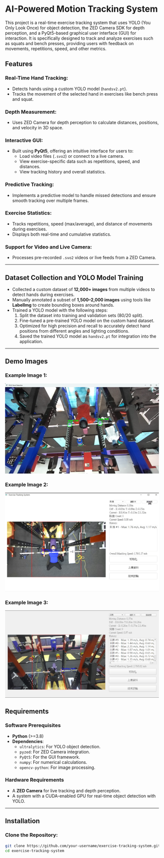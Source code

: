 # AI-Powered Motion Tracking System
This project is a real-time exercise tracking system that uses YOLO (You Only Look Once) for object detection, the ZED Camera SDK for depth perception, and a PyQt5-based graphical user interface (GUI) for interaction. It is specifically designed to track and analyze exercises such as squats and bench presses, providing users with feedback on movements, repetitions, speed, and other metrics.

## Features

### Real-Time Hand Tracking:
- Detects hands using a custom YOLO model (`handsv2.pt`).
- Tracks the movement of the selected hand in exercises like bench press and squat.

### Depth Measurement:
- Uses ZED Camera for depth perception to calculate distances, positions, and velocity in 3D space.

### Interactive GUI:
- Built using **PyQt5**, offering an intuitive interface for users to:
  - Load video files (`.svo2`) or connect to a live camera.
  - View exercise-specific data such as repetitions, speed, and distances.
  - View tracking history and overall statistics.

### Predictive Tracking:
- Implements a predictive model to handle missed detections and ensure smooth tracking over multiple frames.

### Exercise Statistics:
- Tracks repetitions, speed (max/average), and distance of movements during exercises.
- Displays both real-time and cumulative statistics.

### Support for Video and Live Camera:
- Processes pre-recorded `.svo2` videos or live feeds from a ZED Camera.

---

## Dataset Collection and YOLO Model Training

- Collected a custom dataset of **12,000+ images** from multiple videos to detect hands during exercises.
- Manually annotated a subset of **1,500–2,000 images** using tools like **LabelImg** to create bounding boxes around hands.
- Trained a YOLO model with the following steps:
  1. Split the dataset into training and validation sets (80/20 split).
  2. Fine-tuned a pre-trained YOLO model on the custom hand dataset.
  3. Optimized for high precision and recall to accurately detect hand positions from different angles and lighting conditions.
  4. Saved the trained YOLO model as `handsv2.pt` for integration into the application.

---
## Demo Images

### Example Image 1:
![Demo Image 1](Demo_1.png)

### Example Image 2:
![Demo Image 2](Demo_2.png)

### Example Image 3:
![Demo Image 3](Demo_3.png)


## Requirements

### Software Prerequisites
- **Python** (>=3.8)
- **Dependencies**:
  - `ultralytics`: For YOLO object detection.
  - `pyzed`: For ZED Camera integration.
  - `PyQt5`: For the GUI framework.
  - `numpy`: For numerical calculations.
  - `opencv-python`: For image processing.

### Hardware Requirements
- A **ZED Camera** for live tracking and depth perception.
- A system with a CUDA-enabled GPU for real-time object detection with YOLO.

---

## Installation

### Clone the Repository:
```bash
git clone https://github.com/your-username/exercise-tracking-system.git
cd exercise-tracking-system


